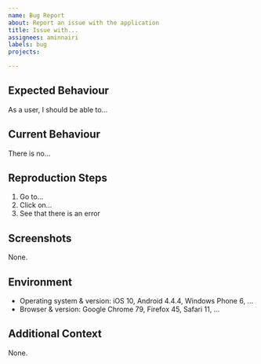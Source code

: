 ```yaml
---
name: Bug Report
about: Report an issue with the application
title: Issue with...
assignees: aminnairi
labels: bug
projects: 

---
```


## Expected Behaviour

As a user, I should be able to...

## Current Behaviour

There is no...

## Reproduction Steps

1. Go to...
2. Click on...
3. See that there is an error

## Screenshots

None.

## Environment

- Operating system & version: iOS 10, Android 4.4.4, Windows Phone 6, ...
- Browser & version: Google Chrome 79, Firefox 45, Safari 11, ...

## Additional Context

None.